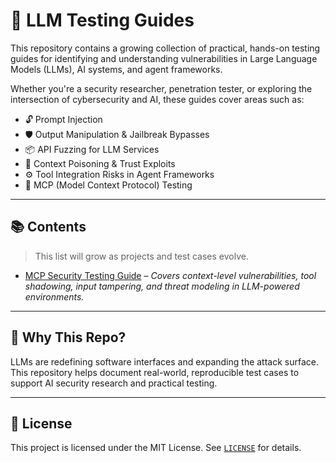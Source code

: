 # 🤖 LLM Testing Guides

This repository contains a growing collection of practical, hands-on testing guides for identifying and understanding vulnerabilities in Large Language Models (LLMs), AI systems, and agent frameworks.

Whether you're a security researcher, penetration tester, or exploring the intersection of cybersecurity and AI, these guides cover areas such as:

- 🔓 Prompt Injection
- 🛡️ Output Manipulation & Jailbreak Bypasses
- 📦 API Fuzzing for LLM Services
- 🔄 Context Poisoning & Trust Exploits
- ⚙️ Tool Integration Risks in Agent Frameworks
- 🧠 MCP (Model Context Protocol) Testing

---

## 📚 Contents

> This list will grow as projects and test cases evolve.

- [MCP Security Testing Guide](./MCP-Security-Testing-Guide.md) – *Covers context-level vulnerabilities, tool shadowing, input tampering, and threat modeling in LLM-powered environments.*

---

## 🧠 Why This Repo?

LLMs are redefining software interfaces and expanding the attack surface. This repository helps document real-world, reproducible test cases to support AI security research and practical testing.

---

## 📄 License

This project is licensed under the MIT License. See [`LICENSE`](./LICENSE) for details.

